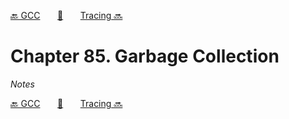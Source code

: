 [🔙 GCC][previous-chapter]&nbsp;&nbsp;&nbsp;&nbsp;&nbsp;&nbsp;&nbsp;[🏡][readme]&nbsp;&nbsp;&nbsp;&nbsp;&nbsp;&nbsp;&nbsp;[Tracing 🔜][upcoming-chapter]

# Chapter 85. Garbage Collection

_Notes_

[🔙 GCC][previous-chapter]&nbsp;&nbsp;&nbsp;&nbsp;&nbsp;&nbsp;&nbsp;[🏡][readme]&nbsp;&nbsp;&nbsp;&nbsp;&nbsp;&nbsp;&nbsp;[Tracing 🔜][upcoming-chapter]

[readme]: README.md
[previous-chapter]: ch084-gcc.md
[upcoming-chapter]: ch086-tracing.md